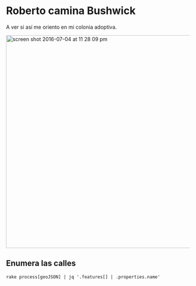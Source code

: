 # Roberto camina Bushwick

A ver si así me oriento en mi colonia adoptiva.

<img width="581" alt="screen shot 2016-07-04 at 11 28 09 pm" src="https://cloud.githubusercontent.com/assets/123365/16573249/95d25182-423f-11e6-8bc2-e825a8a91165.png">


## Enumera las calles

```shell
rake process[geoJSON] | jq '.features[] | .properties.name'
```